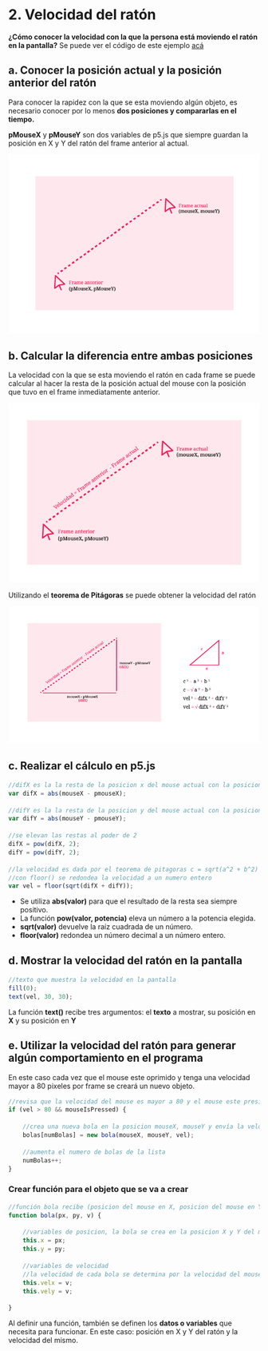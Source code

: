 # 2. Velocidad del ratón

**¿Cómo conocer la velocidad con la que la persona está moviendo el ratón en la pantalla?** Se puede ver el código de este ejemplo [acá](http://alpha.editor.p5js.org/laurajunco/sketches/H11vmq0Ab)

## a. Conocer la posición actual y la posición anterior del ratón

Para conocer la rapidez con la que se esta moviendo algún objeto, es necesario conocer por lo menos **dos posiciones y compararlas en el tiempo.**

**pMouseX** y **pMouseY** son dos variables de p5.js que siempre guardan la posición en X y Y del ratón del frame anterior al actual.

![](../.gitbook/assets/archivo-27.png)

## b. Calcular la diferencia entre ambas posiciones

La velocidad con la que se esta moviendo el ratón en cada frame se puede calcular al hacer la resta de la posición actual del mouse con la posición que tuvo en el frame inmediatamente anterior.

![](../.gitbook/assets/archivo-28.png)

Utilizando el **teorema de Pitágoras** se puede obtener la velocidad del ratón

![](../.gitbook/assets/archivo-26.png)

## c. Realizar el cálculo en p5.js

```javascript
//difX es la la resta de la posicion x del mouse actual con la posicion del mouse anterior
var difX = abs(mouseX - pmouseX);

//difY es la la resta de la posicion y del mouse actual con la posicion del mouse anterior
var difY = abs(mouseY - pmouseY);

//se elevan las restas al poder de 2
difX = pow(difX, 2);
difY = pow(difY, 2);

//la velocidad es dada por el teorema de pitagoras c = sqrt(a^2 + b^2)
//con floor() se redondea la velocidad a un numero entero
var vel = floor(sqrt(difX + difY));
```

* Se utiliza **abs\(valor\)**  para que el resultado de la resta sea siempre positivo.
* La función **pow\(valor, potencia\)** eleva un número a la potencia elegida.
* **sqrt\(valor\)** devuelve la raíz cuadrada de un número.
* **floor\(valor\)** redondea un número decimal a un número entero.

## d. Mostrar la velocidad del ratón en la pantalla

```javascript
//texto que muestra la velocidad en la pantalla
fill(0);
text(vel, 30, 30);
```

La función **text\(\)** recibe tres argumentos: el **texto** a mostrar, su posición en **X** y su posición en **Y**

## e. Utilizar la velocidad del ratón para generar algún comportamiento en el programa

En este caso cada vez que el mouse este oprimido y tenga una velocidad mayor a 80 pixeles por frame se creará un nuevo objeto.

```javascript
//revisa que la velocidad del mouse es mayor a 80 y el mouse este presionado
if (vel > 80 && mouseIsPressed) {

    //crea una nueva bola en la posicion mouseX, mouseY y envía la velocidad como parametro
    bolas[numBolas] = new bola(mouseX, mouseY, vel);

    //aumenta el numero de bolas de la lista
    numBolas++;
}
```

### Crear función para el objeto que se va a crear

```javascript
//función bola recibe (posicion del mouse en X, posicion del mouse en Y, y la velocidad del ratón)
function bola(px, py, v) {

    //variables de posicion, la bola se crea en la posicion X y Y del mouse que recibe por parametro
    this.x = px;
    this.y = py;

    //variables de velocidad
    //la velocidad de cada bola se determina por la velocidad del mouse
    this.velx = v;
    this.vely = v;

}
```

Al definir una función, también se definen los **datos o variables** que necesita para funcionar. En este caso: posición en X y Y del ratón y la velocidad del mismo.

